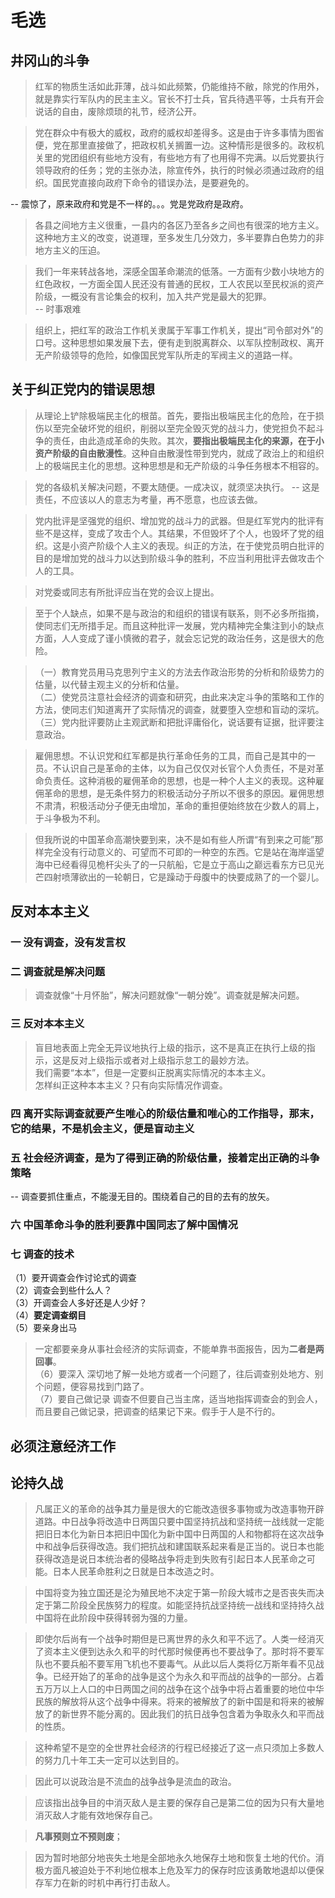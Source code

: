 # 毛选

## 井冈山的斗争

> 红军的物质生活如此菲薄，战斗如此频繁，仍能维持不敝，除党的作用外，就是靠实行军队内的民主主义。官长不打士兵，官兵待遇平等，士兵有开会说话的自由，废除烦琐的礼节，经济公开。  

> 党在群众中有极大的威权，政府的威权却差得多。这是由于许多事情为图省便，党在那里直接做了，把政权机关搁置一边。这种情形是很多的。政权机关里的党团组织有些地方没有，有些地方有了也用得不完满。以后党要执行领导政府的任务；党的主张办法，除宣传外，执行的时候必须通过政府的组织。国民党直接向政府下命令的错误办法，是要避免的。  

-- 震惊了，原来政府和党是不一样的。。。党是党政府是政府。

> 各县之间地方主义很重，一县内的各区乃至各乡之间也有很深的地方主义。这种地方主义的改变，说道理，至多发生几分效力，多半要靠白色势力的非地方主义的压迫。  

> 我们一年来转战各地，深感全国革命潮流的低落。一方面有少数小块地方的红色政权，一方面全国人民还没有普通的民权，工人农民以至民权派的资产阶级，一概没有言论集会的权利，加入共产党是最大的犯罪。  
-- 时事艰难

> 组织上，把红军的政治工作机关隶属于军事工作机关，提出“司令部对外”的口号。这种思想如果发展下去，便有走到脱离群众、以军队控制政权、离开无产阶级领导的危险，如像国民党军队所走的军阀主义的道路一样。  


## 关于纠正党内的错误思想

> 从理论上铲除极端民主化的根苗。首先，要指出极端民主化的危险，在于损伤以至完全破坏党的组织，削弱以至完全毁灭党的战斗力，使党担负不起斗争的责任，由此造成革命的失败。其次，**要指出极端民主化的来源，在于小资产阶级的自由散漫性**。这种自由散漫性带到党内，就成了政治上的和组织上的极端民主化的思想。这种思想是和无产阶级的斗争任务根本不相容的。  

> 党的各级机关解决问题，不要太随便。一成决议，就须坚决执行。  -- 这是责任，不应该以人的意志为考量，再不愿意，也应该去做。  

> 党内批评是坚强党的组织、增加党的战斗力的武器。但是红军党内的批评有些不是这样，变成了攻击个人。其结果，不但毁坏了个人，也毁坏了党的组织。这是小资产阶级个人主义的表现。纠正的方法，在于使党员明白批评的目的是增加党的战斗力以达到阶级斗争的胜利，不应当利用批评去做攻击个人的工具。  

> 对党委或同志有所批评应当在党的会议上提出。  

> 至于个人缺点，如果不是与政治的和组织的错误有联系，则不必多所指摘，使同志们无所措手足。而且这种批评一发展，党内精神完全集注到小的缺点方面，人人变成了谨小慎微的君子，就会忘记党的政治任务，这是很大的危险。  

> （一）教育党员用马克思列宁主义的方法去作政治形势的分析和阶级势力的估量，以代替主观主义的分析和估量。  
> （二）使党员注意社会经济的调查和研究，由此来决定斗争的策略和工作的方法，使同志们知道离开了实际情况的调查，就要堕入空想和盲动的深坑。  
> （三）党内批评要防止主观武断和把批评庸俗化，说话要有证据，批评要注意政治。  

> 雇佣思想。不认识党和红军都是执行革命任务的工具，而自己是其中的一员。不认识自己是革命的主体，以为自己仅仅对长官个人负责任，不是对革命负责任。这种消极的雇佣革命的思想，也是一种个人主义的表现。这种雇佣革命的思想，是无条件努力的积极活动分子所以不很多的原因。雇佣思想不肃清，积极活动分子便无由增加，革命的重担便始终放在少数人的肩上，于斗争极为不利。  

> 但我所说的中国革命高潮快要到来，决不是如有些人所谓“有到来之可能”那样完全没有行动意义的、可望而不可即的一种空的东西。它是站在海岸遥望海中已经看得见桅杆尖头了的一只航船，它是立于高山之巅远看东方已见光芒四射喷薄欲出的一轮朝日，它是躁动于母腹中的快要成熟了的一个婴儿。  

## 反对本本主义

### 一 没有调查，没有发言权

### 二 调查就是解决问题

> 调查就像“十月怀胎”，解决问题就像“一朝分娩”。调查就是解决问题。

### 三 反对本本主义

> 盲目地表面上完全无异议地执行上级的指示，这不是真正在执行上级的指示，这是反对上级指示或者对上级指示怠工的最妙方法。  
> 我们需要“本本”，但是一定要纠正脱离实际情况的本本主义。  
> 怎样纠正这种本本主义？只有向实际情况作调查。

### 四 离开实际调查就要产生唯心的阶级估量和唯心的工作指导，那末，它的结果，不是机会主义，便是盲动主义  

### 五 社会经济调查，是为了得到正确的阶级估量，接着定出正确的斗争策略  

-- 调查要抓住重点，不能漫无目的。围绕着自己的目的去有的放矢。

### 六 中国革命斗争的胜利要靠中国同志了解中国情况

### 七 调查的技术 

（1）要开调查会作讨论式的调查  
（2）调查会到些什么人？  
（3）开调查会人多好还是人少好？  
（4）**要定调查纲目**  
（5）要亲身出马  
> 一定都要亲身从事社会经济的实际调查，不能单靠书面报告，因为**二者是两回事**。  
（6）要深入
> 深切地了解一处地方或者一个问题了，往后调查别处地方、别个问题，便容易找到门路了。  
（7）要自己做记录
> 调查不但要自己当主席，适当地指挥调查会的到会人，而且要自己做记录，把调查的结果记下来。假手于人是不行的。  

## 必须注意经济工作


## 论持久战

> 凡属正义的革命的战争其力量是很大的它能改造很多事物或为改造事物开辟道路。中日战争将改造中日两国只要中国坚持抗战和坚持统一战线就一定能把旧日本化为新日本把旧中国化为新中国中日两国的人和物都将在这次战争中和战争后获得改造。我们把抗战和建国联系起来看是正当的。说日本也能获得改造是说日本统治者的侵略战争将走到失败有引起日本人民革命之可能。日本人民革命胜利之日就是日本改造之时。

> 中国将变为独立国还是沦为殖民地不决定于第一阶段大城市之是否丧失而决定于第二阶段全民族努力的程度。如能坚持抗战坚持统一战线和坚持持久战中国将在此阶段中获得转弱为强的力量。

> 即使尔后尚有一个战争时期但是已离世界的永久和平不远了。人类一经消灭了资本主义便到达永久和平的时代那时候便再也不要战争了。那时将不要军队也不要兵船不要军用飞机也不要毒气。从此以后人类将亿万斯年看不见战争。已经开始了的革命的战争是这个为永久和平而战的战争的一部分。占着五万万以上人口的中日两国之间的战争在这个战争中将占着重要的地位中华民族的解放将从这个战争中得来。将来的被解放了的新中国是和将来的被解放了的新世界不能分离的。因此我们的抗日战争包含着为争取永久和平而战的性质。

> 这种希望不是空的全世界社会经济的行程已经接近了这一点只须加上多数人的努力几十年工夫一定可以达到目的。  

> 因此可以说政治是不流血的战争战争是流血的政治。

> 应该指出战争目的中消灭敌人是主要的保存自己是第二位的因为只有大量地消灭敌人才能有效地保存自己。

> **凡事预则立不预则废**；

> 因为暂时地部分地丧失土地是全部地永久地保存土地和恢复土地的代价。消极方面凡被迫处于不利地位根本上危及军力的保存时应该勇敢地退却以便保存军力在新的时机中再行打击敌人。